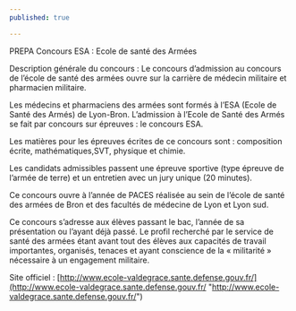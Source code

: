 ```yaml
---
published: true

---
```

PREPA Concours ESA : Ecole de santé des Armées

Description générale du concours : Le concours d’admission au concours de l’école de santé des armées ouvre sur la carrière de médecin militaire et pharmacien militaire.

Les médecins et pharmaciens des armées sont formés à l’ESA (Ecole de Santé des Armés) de Lyon-Bron. L’admission à l’Ecole de Santé des Armés se fait par concours sur épreuves : le concours ESA.

Les matières pour les épreuves écrites de ce concours sont : composition écrite, mathématiques,SVT, physique et chimie.

Les candidats admissibles passent une épreuve sportive (type épreuve de l’armée de terre) et un entretien avec un jury unique (20 minutes).

Ce concours ouvre à l’année de PACES réalisée au sein de l’école de santé des armées de Bron et des facultés de médecine de Lyon et Lyon sud.

Ce concours s’adresse aux élèves passant le bac, l’année de sa présentation ou l’ayant déjà passé. Le profil recherché par le service de santé des armées étant avant tout des élèves aux capacités de travail importantes, organisés, tenaces et ayant conscience de la « militarité » nécessaire à un engagement militaire.

Site officiel : [http://www.ecole-valdegrace.sante.defense.gouv.fr/](http://www.ecole-valdegrace.sante.defense.gouv.fr/ "http://www.ecole-valdegrace.sante.defense.gouv.fr/")
